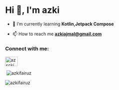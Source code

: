 <h1 >Hi 👋, I'm azki</h1>


- 🌱 I’m currently learning **Kotlin,Jetpack Compose**

- 📫 How to reach me **azkiajmal@gmail.com**

<h3 align="left">Connect with me:</h3>
<p align="left">
<a href="https://instagram.com/azscki" target="blank"><img align="center" src="https://raw.githubusercontent.com/rahuldkjain/github-profile-readme-generator/master/src/images/icons/Social/instagram.svg" alt="azscki" height="30" width="40" /></a>
</p>

<p>&nbsp;<img src="https://github-readme-stats.vercel.app/api?username=azkifairuz&show_icons=true&locale=en" alt="azkifairuz"/></p>
<p><img  src="https://github-readme-stats.vercel.app/api/top-langs?username=azkifairuz&show_icons=true&locale=en" alt="azkifairuz" /></p>




